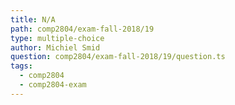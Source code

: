 ```yaml
---
title: N/A
path: comp2804/exam-fall-2018/19
type: multiple-choice
author: Michiel Smid
question: comp2804/exam-fall-2018/19/question.ts
tags:
  - comp2804
  - comp2804-exam
---
```


